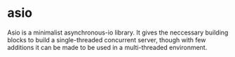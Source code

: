 # asio

Asio is a minimalist asynchronous-io library. 
It gives the neccessary building blocks to build a single-threaded concurrent
server, though with few additions it can be made to be used in a multi-threaded
environment.